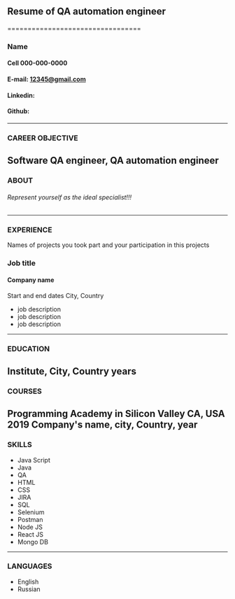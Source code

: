## Resume of QA automation engineer
=================================
### Name 
#### Cell 000-000-0000
#### E-mail: 12345@gmail.com
#### Linkedin:
#### Github:
---
### CAREER OBJECTIVE
Software QA engineer, QA automation engineer
---
### ABOUT
###### Represent yourself as the ideal specialist!!!

---
### EXPERIENCE
Names of projects you took part and your participation in this projects

### Job title
#### Company name
Start and end dates
City, Country
* job description
* job description
* job description
---
### EDUCATION
Institute, City, Country
years
---
### COURSES
Programming Academy in Silicon Valley
CA, USA   2019
Company's name, city, Country, year
---
### SKILLS
* Java Script
* Java
* QA
* HTML
* CSS
* JIRA
* SQL
* Selenium
* Postman
* Node JS
* React JS
* Mongo DB
---
### LANGUAGES
* English 
* Russian





